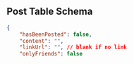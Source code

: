 ## Post Table Schema
```json
{
    "hasBeenPosted": false,
    "content": "",
    "linkUrl": "", // blank if no link
    "onlyFriends": false
```